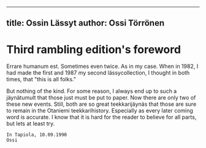
---
title: Ossin Lässyt
author: Ossi Törrönen
---

    
# Third rambling edition's foreword 

Errare humanum est. Sometimes even twice.
As in my case.
When in 1982, I had made the first and 1987 my second lässycollection, I thought in both times, that "this is all folks."

But nothing of the kind. For some reason, I always end up to such a jäynätumult that those just must be put to paper.
Now there are only two of these new events.
Still, both are so great teekkarijäynäs that those are sure to remain in the Otaniemi teekkarihistory.
Especially as every later coming word is accurate.
I know that it is hard for the reader to believe for all parts, but lets at least try.

    In Tapiola, 10.09.1990
    Ossi
